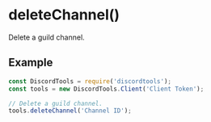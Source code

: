 # deleteChannel()

Delete a guild channel.

## Example

```js
const DiscordTools = require('discordtools');
const tools = new DiscordTools.Client('Client Token');

// Delete a guild channel.
tools.deleteChannel('Channel ID');
```
